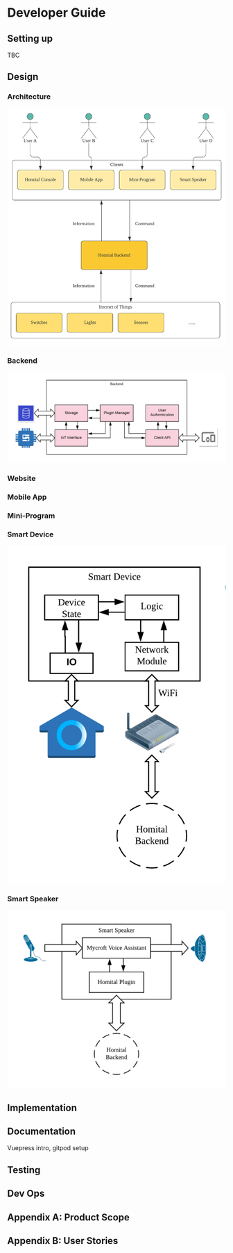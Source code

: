 # Developer Guide

## Setting up

TBC

## Design

### Architecture

![Architecture](../assets/architecture_diagram.png)

### Backend

![Backend](../assets/backend_diagram.png)

### Website

### Mobile App

### Mini-Program

### Smart Device

![Smart Device](../assets/smart_device.png)

### Smart Speaker

![Smart Speaker](../assets/smart_speaker.png)

## Implementation

## Documentation

Vuepress intro, gitpod setup

## Testing

## Dev Ops

## Appendix A: Product Scope

## Appendix B: User Stories

<style>
img
{
  -moz-transition: all 0.5s ease;
  -webkit-transition: all 0.5s ease;
  -o-transition: all 0.5s ease;
  transition: all 0.5s ease;
}
img:hover
{
  -moz-transform: scale(1.05);
  -webkit-transform: scale(1.05);
  -o-transform: scale(1.05);
  transform: scale(1.05);
}
</style>